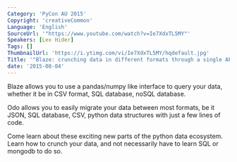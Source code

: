 ```yaml
---
Category: 'PyCon AU 2015'
Copyright: 'creativeCommon'
Language: 'English'
SourceUrl: '"https://www.youtube.com/watch?v=Ie7XdxTL5MY"'
Speakers: [Lex Hider]
Tags: []
ThumbnailUrl: 'https://i.ytimg.com/vi/Ie7XdxTL5MY/hqdefault.jpg'
Title: '"Blaze: crunching data in different formats through a single API"'
date: '2015-08-04'
---
```

Blaze allows you to use a pandas/numpy like interface to query your data, whether it be in CSV format, SQL database, noSQL database.

Odo allows you to easily migrate your data between most formats, be it JSON, SQL database, CSV, python data structures with just a few lines of code.

Come learn about these exciting new parts of the python data ecosystem.
Learn how to crunch your data, and not necessarily have to learn SQL or mongodb to do so.
